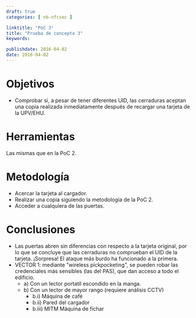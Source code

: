 ```yaml
---
draft: true
categories: [ nb-nfcsec ]

linktitle: "PoC 3"
title: "Prueba de concepto 3"
keywords: 

publishdate: 2016-04-02
date: 2016-04-02
---
```


# Objetivos

- Comprobar si, a pesar de tener diferentes UID, las cerraduras aceptan una copia realizada inmediatamente después de recargar una tarjeta de la UPV/EHU.

# Herramientas

Las mismas que en la PoC 2.

# Metodología

- Acercar la tarjeta al cargador.
- Realizar una copia siguiendo la metodología de la PoC 2.
- Acceder a cualquiera de las puertas.

# Conclusiones

- Las puertas abren sin diferencias con respecto a la tarjeta original, por lo que se concluye que las cerraduras no comprueban el UID de la tarjeta. ¡Sorpresa! El ataque más burdo ha funcionado a la primera.
- VECTOR 1: mediante "wireless pickpocketing", se pueden robar las credenciales más sensibles (las del PAS), que dan acceso a todo el edificio.
  - a) Con un lector portatil escondido en la manga.
  - b) Con un lector de mayor rango (requiere análisis CCTV)
     - b.i) Máquina de café
     - b.ii) Pared del cargador
     - b.iii) MITM Máquina de fichar
